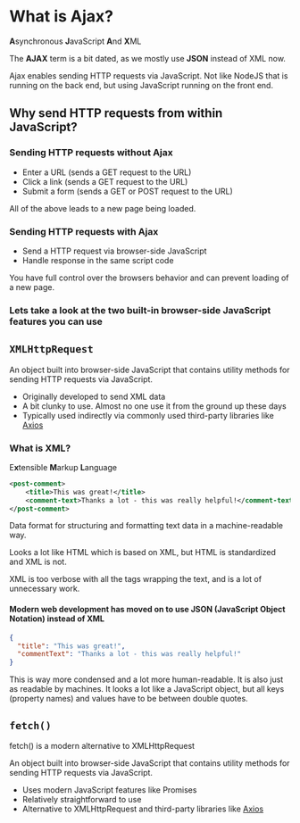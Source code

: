# What is Ajax?

**A**synchronous **J**avaScript **A**nd **X**ML

The **AJAX** term is a bit dated, as we mostly use **JSON** instead of XML now.

Ajax enables sending HTTP requests via JavaScript. Not like NodeJS that is running on the back end, but using JavaScript running on the front end.

## Why send HTTP requests from within JavaScript?

### Sending HTTP requests **without** Ajax

- Enter a URL (sends a GET request to the URL)
- Click a link (sends a GET request to the URL)
- Submit a form (sends a GET or POST request to the URL)

All of the above leads to a new page being loaded.

### Sending HTTP requests **with** Ajax

- Send a HTTP request via browser-side JavaScript
- Handle response in the same script code

You have full control over the browsers behavior and can prevent loading of a new page.

>

### Lets take a look at the two built-in browser-side JavaScript features you can use

## `XMLHttpRequest`

An object built into browser-side JavaScript that contains utility methods for sending HTTP requests via JavaScript.

- Originally developed to send XML data
- A bit clunky to use. Almost no one use it from the ground up these days
- Typically used indirectly via commonly used third-party libraries like [Axios](https://axios-http.com/docs/intro)

### What is XML?

E**x**tensible **M**arkup **L**anguage

```xml
<post-comment>
    <title>This was great!</title>
    <comment-text>Thanks a lot - this was really helpful!</comment-text>
</post-comment>
```

Data format for structuring and formatting text data in a machine-readable way.

Looks a lot like HTML which is based on XML, but HTML is standardized and XML is not.

XML is too verbose with all the tags wrapping the text, and is a lot of unnecessary work.

#### Modern web development has moved on to use JSON (**J**ava**S**cript **O**bject **N**otation) instead of XML

```json
{
  "title": "This was great!",
  "commentText": "Thanks a lot - this was really helpful!"
}
```

This is way more condensed and a lot more human-readable. It is also just as readable by machines. It looks a lot like a JavaScript object, but all keys (property names) and values have to be between double quotes.

## `fetch()`

fetch() is a modern alternative to XMLHttpRequest

An object built into browser-side JavaScript that contains utility methods for sending HTTP requests via JavaScript.

- Uses modern JavaScript features like Promises
- Relatively straightforward to use
- Alternative to XMLHttpRequest and third-party libraries like [Axios](https://axios-http.com/docs/intro)
